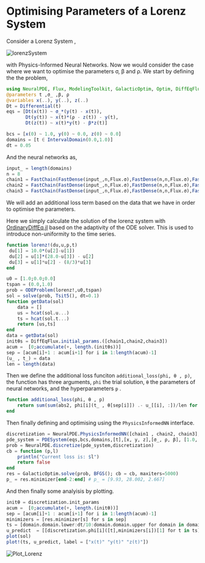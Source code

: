 # Optimising Parameters of a Lorenz System
 Consider a Lorenz System ,

![lorenzSystem](https://user-images.githubusercontent.com/43771652/110070232-8172f980-7d9f-11eb-9d18-f1cf7e89c857.png)

with Physics-Informed Neural Networks.
Now we would consider the case where we want to optimise the parameters σ, β  and ρ.
We start by defining the the problem,

```julia
using NeuralPDE, Flux, ModelingToolkit, GalacticOptim, Optim, DiffEqFlux, OrdinaryDiffEq, Plots
@parameters t ,σ_ ,β, ρ
@variables x(..), y(..), z(..)
Dt = Differential(t)
eqs = [Dt(x(t)) ~ σ_*(y(t) - x(t)),
       Dt(y(t)) ~ x(t)*(ρ - z(t)) - y(t),
       Dt(z(t)) ~ x(t)*y(t) - β*z(t)]

bcs = [x(0) ~ 1.0, y(0) ~ 0.0, z(0) ~ 0.0]
domains = [t ∈ IntervalDomain(0.0,1.0)]
dt = 0.05
```
And the neural networks as,
```julia
input_ = length(domains)
n = 8
chain1 = FastChain(FastDense(input_,n,Flux.σ),FastDense(n,n,Flux.σ),FastDense(n,n,Flux.σ),FastDense(n,1))
chain2 = FastChain(FastDense(input_,n,Flux.σ),FastDense(n,n,Flux.σ),FastDense(n,n,Flux.σ),FastDense(n,1))
chain3 = FastChain(FastDense(input_,n,Flux.σ),FastDense(n,n,Flux.σ),FastDense(n,n,Flux.σ),FastDense(n,1))
```
We will add an additional loss term based on the data that we have in order to optimise the parameters.

Here we simply calculate the solution of the lorenz system with [OrdinaryDiffEq.jl](https://diffeq.sciml.ai/v1.10/tutorials/ode_example.html#In-Place-Updates-1) based on the adaptivity of the ODE solver. This is used to introduce non-uniformity to the time series.

```julia
function lorenz!(du,u,p,t)
 du[1] = 10.0*(u[2]-u[1])
 du[2] = u[1]*(28.0-u[3]) - u[2]
 du[3] = u[1]*u[2] - (8/3)*u[3]
end

u0 = [1.0;0.0;0.0]
tspan = (0.0,1.0)
prob = ODEProblem(lorenz!,u0,tspan)
sol = solve(prob, Tsit5(), dt=0.1)
function getData(sol)
    data = []
    us = hcat(sol.u...)
    ts = hcat(sol.t...)
    return [us,ts]
end
data = getData(sol)
initθs = DiffEqFlux.initial_params.([chain1,chain2,chain3])
acum =  [0;accumulate(+, length.(initθs))]
sep = [acum[i]+1 : acum[i+1] for i in 1:length(acum)-1]
(u_ , t_) = data
len = length(data)
```
Then we define the additional loss funciton `additional_loss(phi, θ , p)`, the function has three arguments, `phi` the trial solution, `θ` the parameters of neural networks, and the hyperparameters `p` .

```julia
function additional_loss(phi, θ , p)
    return sum(sum(abs2, phi[i](t_ , θ[sep[i]]) .- u_[[i], :])/len for i in 1:1:3)
end
```
Then finally defining and optimising using the `PhysicsInformedNN` interface.
```julia
discretization = NeuralPDE.PhysicsInformedNN([chain1 , chain2, chain3],NeuralPDE.GridTraining(dt), param_estim=true, additional_loss=additional_loss)
pde_system = PDESystem(eqs,bcs,domains,[t],[x, y, z],[σ_, ρ, β], [1.0, 1.0 ,1.0])
prob = NeuralPDE.discretize(pde_system,discretization)
cb = function (p,l)
    println("Current loss is: $l")
    return false
end
res = GalacticOptim.solve(prob, BFGS(); cb = cb, maxiters=5000)
p_ = res.minimizer[end-2:end] # p_ = [9.93, 28.002, 2.667]
```
And then finally some analyisis by plotting.
```julia
initθ = discretization.init_params
acum =  [0;accumulate(+, length.(initθ))]
sep = [acum[i]+1 : acum[i+1] for i in 1:length(acum)-1]
minimizers = [res.minimizer[s] for s in sep]
ts = [domain.domain.lower:dt/10:domain.domain.upper for domain in domains][1]
u_predict  = [[discretization.phi[i]([t],minimizers[i])[1] for t in ts] for i in 1:3]
plot(sol)
plot!(ts, u_predict, label = ["x(t)" "y(t)" "z(t)"])
```

![Plot_Lorenz](https://user-images.githubusercontent.com/12683885/110944192-2ae05f00-834d-11eb-910b-f5c06d22ec8a.png)
